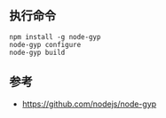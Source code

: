 ## 执行命令
```
npm install -g node-gyp
node-gyp configure
node-gyp build    
```

## 参考
- https://github.com/nodejs/node-gyp